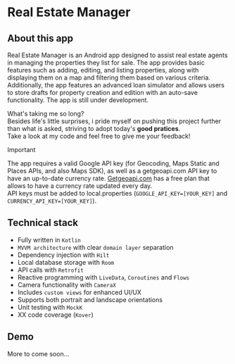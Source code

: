 # Real Estate Manager

## About this app
Real Estate Manager is an Android app designed to assist real estate agents in managing the properties they list for sale. The app provides basic features such as adding, editing, and listing properties, along with displaying them on a map and filtering them based on various criteria. Additionally, the app features an advanced loan simulator and allows users to store drafts for property creation and edition with an auto-save functionality. The app is still under development.

What's taking me so long?\
Besides life's little surprises, i pride myself on pushing this project further than what is asked, striving to adopt today's **good pratices**.\
Take a look at my code and feel free to give me your feedback!


>[!IMPORTANT]
>The app requires a valid Google API key (for Geocoding, Maps Static and Places APIs, and also Maps SDK), as well as a getgeoapi.com API key to have an up-to-date currency rate.
>[Getgeoapi.com](https://getgeoapi.com/) has a free plan that allows to have a currency rate updated every day.\
>API keys must be added to local.properties (`GOOGLE_API_KEY=[YOUR_KEY]` and `CURRENCY_API_KEY=[YOUR_KEY]`).

## Technical stack
* Fully written in `Kotlin`
* `MVVM architecture` with clear `domain layer` separation
* Dependency injection with `Hilt`
* Local database storage with `Room`
* API calls with `Retrofit`
* Reactive programming with `LiveData`, `Coroutines` and `Flows`
* Camera functionality with `CameraX`
* Includes `custom views` for enhanced UI/UX
* Supports both portrait and landscape orientations
* Unit testing with `MockK`
* XX code coverage (`Kover`)

## Demo
More to come soon...
